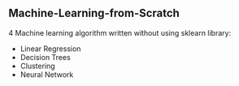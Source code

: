 ## Machine-Learning-from-Scratch
4 Machine learning algorithm written without using sklearn library:
* Linear Regression
* Decision Trees
* Clustering
* Neural Network

